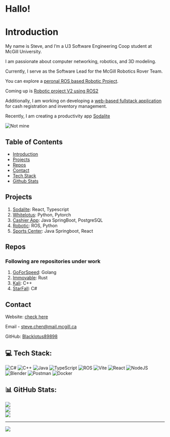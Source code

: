 # Hallo!
# Introduction
My name is Steve, and I’m a U3 Software Engineering Coop student at McGill University. 

I am passionate about computer networking, robotics, and 3D modeling.

Currently, I serve as the Software Lead for the McGill Robotics Rover Team. 

You can explore a [peronal ROS based Robotic Project](https://github.com/Blacklotus89898/MyROS).

Coming up is [Robotic project V2 using ROS2](https://github.com/Blacklotus89898/MyROS2)

Additionally, I am working on developing a [web-based fullstack application](https://github.com/Blacklotus89898/CashierApp) for cash registration and inventory management.

Recently, I am creating a productivity app [Sodalite](https://github.com/Blacklotus89898/Sodalite)

![Not mine](https://mir-s3-cdn-cf.behance.net/project_modules/disp/68921b29340193.55eea8837b0d9.gif)
## Table of Contents
- [Introduction](#introduction)
- [Projects](#projects)
- [Repos](#repos)
- [Contact](#contact)
- [Tech Stack](#contacts)
- [Github Stats](#contacts)

## Projects
1. [Sodalite](https://github.com/Blacklotus89898/Sodalite): React, Typescript
2. [Whitelotus](https://mainpy-srm8wkkhknaimzytcthbx9.streamlit.app): Python, Pytorch
3. [Cashier App](https://github.com/Blacklotus89898/CashierApp): Java SpringBoot, PostgreSQL
4. [Robotic](https://github.com/Blacklotus89898/MyROS): ROS, Python 
5. [Sports Center](https://github.com/Blacklotus89898/Sports-Center-Management-System): Java Springboot, React

## Repos
### Following are repositories under work
1. [GoForSpeed](https://github.com/Blacklotus89898/GoForSpeed): Golang
2. [Immovable](https://github.com/Blacklotus89898/Immovable): Rust
3. [Kali](https://github.com/Blacklotus89898/Kali): C++
4. [StarFall](https://github.com/BlackHeartedBuddha/StarFall): C# 

## Contact
 Website: [check here](https://cs.mcgill.ca/~schen183/)

 Email - [steve.chen@mail.mcgill.ca](mailto:steve.chen@mail.mcgill.ca)

 GitHub: [Blacklotus89898](https://github.com/Blacklotus89898)

## 💻 Tech Stack:
![C#](https://img.shields.io/badge/c%23-%23239120.svg?style=for-the-badge&logo=csharp&logoColor=white) ![C++](https://img.shields.io/badge/c++-%2300599C.svg?style=for-the-badge&logo=c%2B%2B&logoColor=white) ![Java](https://img.shields.io/badge/java-%23ED8B00.svg?style=for-the-badge&logo=openjdk&logoColor=white) ![TypeScript](https://img.shields.io/badge/typescript-%23007ACC.svg?style=for-the-badge&logo=typescript&logoColor=white) ![ROS](https://img.shields.io/badge/ros-%230A0FF9.svg?style=for-the-badge&logo=ros&logoColor=white) ![Vite](https://img.shields.io/badge/vite-%23646CFF.svg?style=for-the-badge&logo=vite&logoColor=white) ![React](https://img.shields.io/badge/react-%2320232a.svg?style=for-the-badge&logo=react&logoColor=%2361DAFB) ![NodeJS](https://img.shields.io/badge/node.js-6DA55F?style=for-the-badge&logo=node.js&logoColor=white) ![Blender](https://img.shields.io/badge/blender-%23F5792A.svg?style=for-the-badge&logo=blender&logoColor=white) ![Postman](https://img.shields.io/badge/Postman-FF6C37?style=for-the-badge&logo=postman&logoColor=white) ![Docker](https://img.shields.io/badge/docker-%230db7ed.svg?style=for-the-badge&logo=docker&logoColor=white)

## 📊 GitHub Stats:
![](https://github-readme-stats.vercel.app/api?username=Blacklotus89898&theme=vision-friendly-dark&hide_border=false&include_all_commits=false&count_private=false)<br/>
![](https://github-readme-streak-stats.herokuapp.com/?user=Blacklotus89898&theme=vision-friendly-dark&hide_border=false)<br/>
![](https://github-readme-stats.vercel.app/api/top-langs/?username=Blacklotus89898&theme=vision-friendly-dark&hide_border=false&include_all_commits=false&count_private=false&layout=compact)

---
[![](https://visitcount.itsvg.in/api?id=Blacklotus89898&icon=0&color=0)](https://visitcount.itsvg.in)

<!-- Proudly created with GPRM ( https://gprm.itsvg.in ) -->
